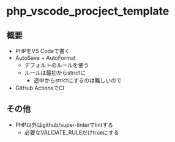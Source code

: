 # php_vscode_procject_template

## 概要

- PHPをVS Codeで書く
- AutoSave + AutoFormat
  - デフォルトのルールを使う
  - ルールは最初からstrictに
    - 途中からstrictにするのは難しいので
- GitHub ActionsでCI

## その他

- PHP以外はgithub/super-linterでlintする
  - 必要なVALIDATE_RULEだけtrueにする
